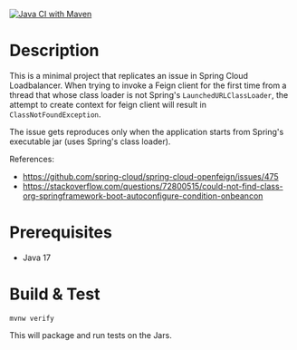 [![Java CI with Maven](https://github.com/Psimage/spring-class-not-found/actions/workflows/maven.yml/badge.svg?branch=master)](https://github.com/Psimage/spring-class-not-found/actions/workflows/maven.yml)

# Description

This is a minimal project that replicates an issue in Spring Cloud Loadbalancer.
When trying to invoke a Feign client for the first time from a thread that whose class loader is not Spring's
`LaunchedURLClassLoader`, the attempt to create context for feign client will result in `ClassNotFoundException`.

The issue gets reproduces only when the application starts from Spring's executable jar (uses Spring's class loader).

References:

* https://github.com/spring-cloud/spring-cloud-openfeign/issues/475
* https://stackoverflow.com/questions/72800515/could-not-find-class-org-springframework-boot-autoconfigure-condition-onbeancon

# Prerequisites

* Java 17

# Build & Test

`mvnw verify`

This will package and run tests on the Jars.
